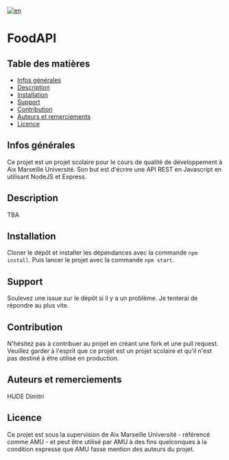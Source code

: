 [![en](https://img.shields.io/badge/lang-en-green.svg)](https://etulab.univ-amu.fr/h21228183/connect-4/-/blob/main/README.md)

# FoodAPI
## Table des matières
* [Infos générales](#infos-générales)
* [Description](#description)
* [Installation](#installation)
* [Support](#support)
* [Contribution](#contribution)
* [Auteurs et remerciements](#authors-and-acknowledgment)
* [Licence](#licence)

## Infos générales
Ce projet est un projet scolaire pour le cours de qualité de développement à Aix Marseille Université.
Son but est d'écrire une API REST en Javascript en utilisant NodeJS et Express.

## Description
TBA

## Installation
Cloner le dépôt et installer les dépendances avec la commande `npm install`.
Puis lancer le projet avec la commande `npm start`.

## Support
Soulevez une issue sur le dépôt si il y a un problème. Je tenterai de répondre au plus vite.

## Contribution
N'hésitez pas à contribuer au projet en créant une fork et une pull request. Veuillez garder à l'esprit que ce projet est un projet scolaire et qu'il n'est pas destiné à être utilisé en production.

## Auteurs et remerciements
HUDE Dimitri

## Licence
Ce projet est sous la supervision de Aix Marseille Université - référencé comme AMU - et peut être utilisé par AMU à des fins quelconques à la condition expresse que AMU fasse mention des auteurs du projet.